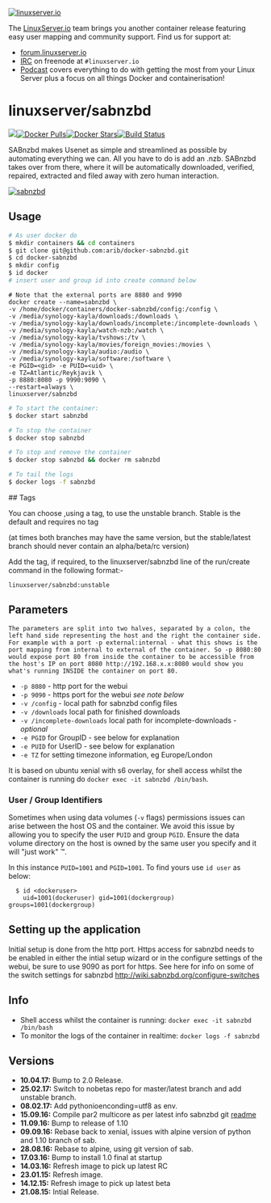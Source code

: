 [linuxserverurl]: https://linuxserver.io
[forumurl]: https://forum.linuxserver.io
[ircurl]: https://www.linuxserver.io/irc/
[podcasturl]: https://www.linuxserver.io/podcast/
[appurl]: http://sabnzbd.org/
[hub]: https://hub.docker.com/r/linuxserver/sabnzbd/

[![linuxserver.io](https://raw.githubusercontent.com/linuxserver/docker-templates/master/linuxserver.io/img/linuxserver_medium.png)][linuxserverurl]

The [LinuxServer.io][linuxserverurl] team brings you another container release featuring easy user mapping and community support. Find us for support at:
* [forum.linuxserver.io][forumurl]
* [IRC][ircurl] on freenode at `#linuxserver.io`
* [Podcast][podcasturl] covers everything to do with getting the most from your Linux Server plus a focus on all things Docker and containerisation!

# linuxserver/sabnzbd
[![](https://images.microbadger.com/badges/image/linuxserver/sabnzbd.svg)](http://microbadger.com/images/linuxserver/sabnzbd "Get your own image badge on microbadger.com")[![Docker Pulls](https://img.shields.io/docker/pulls/linuxserver/sabnzbd.svg)][hub][![Docker Stars](https://img.shields.io/docker/stars/linuxserver/sabnzbd.svg)][hub][![Build Status](http://jenkins.linuxserver.io:8080/buildStatus/icon?job=Dockers/LinuxServer.io-hub-built/linuxserver-sabnzbd)](http://jenkins.linuxserver.io:8080/job/Dockers/job/LinuxServer.io-hub-built/job/linuxserver-sabnzbd/)

SABnzbd makes Usenet as simple and streamlined as possible by automating everything we can. All you have to do is add an .nzb. SABnzbd takes over from there, where it will be automatically downloaded, verified, repaired, extracted and filed away with zero human interaction.

[![sabnzbd](https://raw.githubusercontent.com/linuxserver/docker-templates/master/linuxserver.io/img/sabnzbd-banner.png)][appurl]

## Usage

```sh
# As user docker do
$ mkdir containers && cd containers
$ git clone git@github.com:arib/docker-sabnzbd.git
$ cd docker-sabnzbd
$ mkdir config
$ id docker
# insert user and group id into create command below
```


```
# Note that the external ports are 8880 and 9990
docker create --name=sabnzbd \
-v /home/docker/containers/docker-sabnzbd/config:/config \
-v /media/synology-kayla/downloads:/downloads \
-v /media/synology-kayla/downloads/incomplete:/incomplete-downloads \
-v /media/synology-kayla/watch-nzb:/watch \
-v /media/synology-kayla/tvshows:/tv \
-v /media/synology-kayla/movies/foreign_movies:/movies \
-v /media/synology-kayla/audio:/audio \
-v /media/synology-kayla/software:/software \
-e PGID=<gid> -e PUID=<uid> \
-e TZ=Atlantic/Reykjavik \
-p 8880:8080 -p 9990:9090 \
--restart=always \
linuxserver/sabnzbd
```

```sh
# To start the container:
$ docker start sabnzbd

# To stop the container
$ docker stop sabnzbd

# To stop and remove the container
$ docker stop sabnzbd && docker rm sabnzbd

# To tail the logs
$ docker logs -f sabnzbd

```

## Tags

You can choose ,using a tag, to use the unstable branch.
Stable is the default and requires no tag

(at times both branches may have the same version, but the stable/latest branch should never contain an alpha/beta/rc version)

Add the tag, if required, to the linuxserver/sabnzbd line of the run/create command in the following format:-

`linuxserver/sabnzbd:unstable`

## Parameters

`The parameters are split into two halves, separated by a colon, the left hand side representing the host and the right the container side. 
For example with a port -p external:internal - what this shows is the port mapping from internal to external of the container.
So -p 8080:80 would expose port 80 from inside the container to be accessible from the host's IP on port 8080
http://192.168.x.x:8080 would show you what's running INSIDE the container on port 80.`


* `-p 8080` - http port for the webui
* `-p 9090` - https port for the webui *see note below*
* `-v /config` - local path for sabnzbd config files
* `-v /downloads` local path for finished downloads
* `-v /incomplete-downloads` local path for incomplete-downloads - *optional*
* `-e PGID` for GroupID - see below for explanation
* `-e PUID` for UserID - see below for explanation
* `-e TZ` for setting timezone information, eg Europe/London

It is based on ubuntu xenial with s6 overlay, for shell access whilst the container is running do `docker exec -it sabnzbd /bin/bash`.

### User / Group Identifiers

Sometimes when using data volumes (`-v` flags) permissions issues can arise between the host OS and the container. We avoid this issue by allowing you to specify the user `PUID` and group `PGID`. Ensure the data volume directory on the host is owned by the same user you specify and it will "just work" ™.

In this instance `PUID=1001` and `PGID=1001`. To find yours use `id user` as below:

```
  $ id <dockeruser>
    uid=1001(dockeruser) gid=1001(dockergroup) groups=1001(dockergroup)
```

## Setting up the application 
Initial setup is done from the http port.
Https access for sabnzbd needs to be enabled in either the intial setup wizard or in the configure settings of the webui, be sure to use 9090 as port for https.
See here for info on some of the switch settings for sabnzbd http://wiki.sabnzbd.org/configure-switches


## Info

* Shell access whilst the container is running: `docker exec -it sabnzbd /bin/bash`
* To monitor the logs of the container in realtime: `docker logs -f sabnzbd`


## Versions

+ **10.04.17:** Bump to 2.0 Release.
+ **25.02.17:** Switch to nobetas repo for master/latest branch and add unstable branch.
+ **08.02.17:** Add pythonioenconding=utf8 as env.
+ **15.09.16:** Compile par2 multicore as per latest info sabnzbd git [readme](https://github.com/sabnzbd/sabnzbd#resolving-dependencies)
+ **11.09.16:** Bump to release of 1.10
+ **09.09.16:** Rebase back to xenial,
issues with alpine version of python and 1.10 branch of sab.
+ **28.08.16:** Rebase to alpine, using git version of sab.
+ **17.03.16:** Bump to install 1.0 final at startup
+ **14.03.16:** Refresh image to pick up latest RC
+ **23.01.15:** Refresh image.
+ **14.12.15:** Refresh image to pick up latest beta
+ **21.08.15:** Intial Release. 

